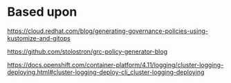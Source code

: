 # Based upon

https://cloud.redhat.com/blog/generating-governance-policies-using-kustomize-and-gitops

https://github.com/stolostron/grc-policy-generator-blog

https://docs.openshift.com/container-platform/4.11/logging/cluster-logging-deploying.html#cluster-logging-deploy-cli_cluster-logging-deploying